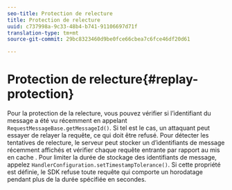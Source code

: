 ```yaml
---
seo-title: Protection de relecture
title: Protection de relecture
uuid: c737998a-9c33-48b4-b741-91106697d71f
translation-type: tm+mt
source-git-commit: 29bc8323460d9be0fce66cbea7c6fce46df20d61

---
```



# Protection de relecture{#replay-protection}

Pour la protection de la relecture, vous pouvez vérifier si l’identifiant du message a été vu récemment en appelant `RequestMessageBase.getMessageId()`. Si tel est le cas, un attaquant peut essayer de relayer la requête, ce qui doit être refusé. Pour détecter les tentatives de relecture, le serveur peut stocker un  d’identifiants de message récemment affichés et vérifier chaque requête entrante par rapport au mis en cache . Pour limiter la durée de stockage des identifiants de message, appelez `HandlerConfiguration.setTimestampTolerance()`. Si cette propriété est définie, le SDK refuse toute requête qui comporte un horodatage pendant plus de la durée spécifiée en secondes.
